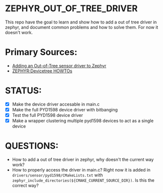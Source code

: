 # ZEPHYR_OUT_OF_TREE_DRIVER
This repo have the goal to learn and show how to add a out of tree driver in zephyr, and document common problems and how to solve them. For now it doesn't work.

# Primary Sources:
* [Adding an Out-of-Tree sensor driver to Zephyr](https://blog.golioth.io/adding-an-out-of-tree-sensor-driver-to-zephyr/)
* [ZEPHYR:Devicetree HOWTOs](https://docs.zephyrproject.org/latest/build/dts/howtos.html#get-devicetree-outputs)



# STATUS:
* [x] Make the device driver accesable in main.c
* [x] Make the full PYD1598 device driver with bitbanging
* [x] Test the full PYD1598 device driver 
* [x] Make a wrapper clustering multiple pyd1598 devices to act as a single device

# QUESTIONS:
* How to add a out of tree driver in zephyr, why doesn't the current way work?
* How to properly access the driver in main.c? Right now it is added in `drivers/sensor/pyd1598/CMakeLists.txt` with `zephyr_include_directories(${CMAKE_CURRENT_SOURCE_DIR})`. Is this the correct way?